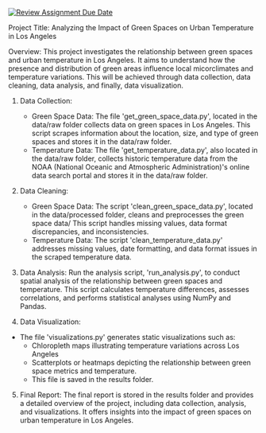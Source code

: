[![Review Assignment Due Date](https://classroom.github.com/assets/deadline-readme-button-24ddc0f5d75046c5622901739e7c5dd533143b0c8e959d652212380cedb1ea36.svg)](https://classroom.github.com/a/Z1npak42)

Project Title: Analyzing the Impact of Green Spaces on Urban Temperature in Los Angeles 

Overview: 
This project investigates the relationship between green spaces and urban temperature in Los Angeles. It aims to understand how the presence and distribution of green areas influence local micorclimates and temperature variations. This will be achieved through data collection, data cleaning, data analysis, and finally, data visualization. 

1. Data Collection:
   - Green Space Data: The file 'get_green_space_data.py', located in the data/raw folder collects data on green spaces in Los Angeles. This script scrapes information about the location, size, and type of green spaces and stores it in the data/raw folder.
   - Temperature Data: The file 'get_temperature_data.py', also located in the data/raw folder, collects historic temperature data from the NOAA (National Oceanic and Atmospheric Administration)'s online data search portal and stores it in the data/raw folder.
  
2. Data Cleaning:
   - Green Space Data: The script 'clean_green_space_data.py', located in the data/processed folder, cleans and preprocesses the green space data/ This script handles missing values, data format discrepancies, and inconsistencies.
   - Temperature Data: The script 'clean_temperature_data.py' addresses missing values, date formatting, and data format issues in the scraped temperature data.
  
3. Data Analysis:
Run the analysis script, 'run_analysis.py', to conduct spatial analysis of the relationship between green spaces and temperature. This script calculates temperature differences, assesses correlations, and performs statistical analyses using NumPy and Pandas.

4. Data Visualization:
- The file 'visualizations.py' generates static visualizations such as:
   - Chloropleth maps illustrating temperature variations across Los Angeles
   - Scatterplots or heatmaps depicting the relationship between green space metrics and temperature.
   - This file is saved in the results folder.
 
5. Final Report:
The final report is stored in the results folder and provides a detailed overview of the project, including data collection, analysis, and visualizations. It offers insights into the impact of green spaces on urban temperature in Los Angeles. 
